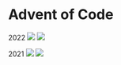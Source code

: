 # Advent of Code
2022
![](https://img.shields.io/badge/stars%20⭐-16-yellow)
![](https://img.shields.io/badge/days%20completed-8-red)

2021 
![](https://img.shields.io/badge/stars%20⭐-16-yellow)
![](https://img.shields.io/badge/days%20completed-8-red)

